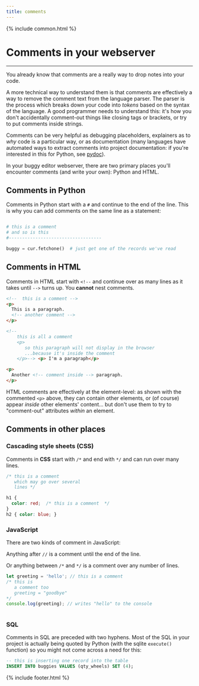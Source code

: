 ```yaml
---
title: comments
---
```


{% include common.html %}

# Comments in your webserver


---

You already know that comments are a really way to drop notes into your code.

A more technical way to understand them is that comments are effectively a way
to remove the comment text from the language parser. The parser is the process
which breaks down your code into _tokens_ based on the syntax of the language.
A good programmer needs to understand this: it's how you don't accidentally
comment-out things like closing tags or brackets, or try to put comments inside
strings.

Comments can be very helpful as debugging placeholders, explainers as to _why_
code is a particular way, or as documentation (many languages have automated
ways to extract comments into project documentation: if you're interested in
this for Python, see [pydoc](https://docs.python.org/3/library/pydoc.html)).

In your buggy editor webserver, there are two primary places you'll encounter
comments (and write your own): Python and HTML.

## Comments in Python

Comments in Python start with a `#` and continue to the end of the line. This
is why you can add comments on the same line as a statement:

```python

# this is a comment
# and so is this
#-----------------------------------

buggy = cur.fetchone()  # just get one of the records we've read


```

## Comments in HTML

Comments in HTML start with `<!--` and continue over as many lines as it takes
until `-->` turns up. You **cannot** nest comments.

```html
<!--  this is a comment -->
<p>
  This is a paragraph.
  <!-- another comment -->
</p>

<!--
    this is all a comment
    <p>
       so this paragraph will not display in the browser
       ...because it's inside the comment 
    </p>--> <p> I'm a paragraph</p>

<p>
  Another <!-- comment inside --> paragraph.
</p>
```

HTML comments are effectively at the element-level: as shown with the commented
`<p>` above, they can contain other elements, or (of course) appear _inside_
other elements' content... but don't use them to try to "comment-out"
attributes _within_ an element.



## Comments in other places

### Cascading style sheets (CSS)

Comments in **CSS** start with `/*` and end with `*/` and can run over many
lines.

```css
/* this is a comment 
   which may go over several
   lines */

h1 {
  color: red;  /* this is a comment  */
}
h2 { color: blue; }
```

### JavaScript

There are two kinds of comment in JavaScript:

Anything after `//` is a comment until the end of the line.

Or anything between `/*` and `*/` is a comment over any number of lines.

```javascript
let greeting = 'hello'; // this is a comment
/* this is
   a comment too 
   greeting = "goodbye"
*/
console.log(greeting); // writes "hello" to the console
   
```

### SQL

Comments in SQL are preceded with two hyphens. Most of the SQL in your project
is actually being quoted by Python (with the sqlite `execute()` function)
so you might not come across a need for this:

```sql
-- this is inserting one record into the table
INSERT INTO buggies VALUES (qty_wheels) SET (4);
```



{% include footer.html %}
